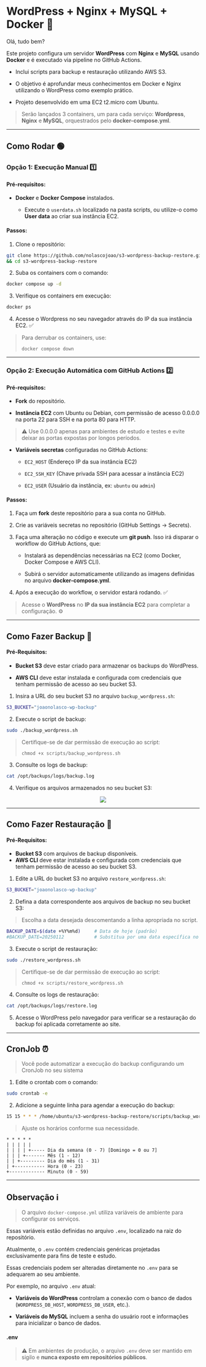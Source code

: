 # WordPress + Nginx + MySQL + Docker 🐋


Olá, tudo bem?


Este projeto configura um servidor **WordPress** com **Nginx** e **MySQL** usando **Docker** e é executado via pipeline no GitHub Actions.


  - Inclui scripts para backup e restauração utilizando AWS S3. 


  - O objetivo é aprofundar meus conhecimentos em Docker e Nginx utilizando o WordPress como exemplo prático.

  
  - Projeto desenvolvido em uma EC2 t2.micro com Ubuntu. 

> Serão lançados 3 containers, um para cada serviço: **Wordpress**, **Nginx** e **MySQL**, orquestrados pelo **docker-compose.yml**.


---


## Como Rodar 🟢


### Opção 1: Execução Manual 1️⃣


#### Pré-requisitos:


- **Docker** e **Docker Compose** instalados.


  - Execute o `userdata.sh` localizado na pasta scripts, ou utilize-o como **User data** ao criar sua instância EC2.


#### Passos:


1. Clone o repositório:
```bash
git clone https://github.com/nolascojoao/s3-wordpress-backup-restore.git \
&& cd s3-wordpress-backup-restore
```


2. Suba os containers com o comando:
```bash
docker compose up -d
```


3. Verifique os containers em execução:
```bash
docker ps
```


4. Acesse o Wordpress no seu navegador através do IP da sua instância EC2. ✅

  
  > Para derrubar os containers, use:
  >
  >`docker compose down`


---


### Opção 2: Execução Automática com GitHub Actions 2️⃣


#### Pré-requisitos:


- **Fork** do repositório.


- **Instância EC2** com Ubuntu ou Debian, com permissão de acesso 0.0.0.0 na porta 22 para SSH e na porta 80 para HTTP.
> ⚠️ Use 0.0.0.0 apenas para ambientes de estudo e testes e evite deixar as portas expostas por longos períodos.


- **Variáveis secretas** configuradas no GitHub Actions:


  - `EC2_HOST` (Endereço IP da sua instância EC2)


  - `EC2_SSH_KEY` (Chave privada SSH para acessar a instância EC2)


  - `EC2_USER` (Usuário da instância, ex: `ubuntu` ou `admin`)


#### Passos:


1. Faça um **fork** deste repositório para a sua conta no GitHub.


2. Crie as variáveis secretas no repositório (GitHub Settings → Secrets).


3. Faça uma alteração no código e execute um **git push**. Isso irá disparar o workflow do GitHub Actions, que:


    - Instalará as dependências necessárias na EC2 (como Docker, Docker Compose e AWS CLI).


     - Subirá o servidor automaticamente utilizando as imagens definidas no arquivo **docker-compose.yml**.


5. Após a execução do workflow, o servidor estará rodando. ✅


> Acesse o **WordPress** no **IP da sua instância EC2** para completar a configuração. ⚙️


---


## Como Fazer Backup 💾


#### Pré-Requisitos:


- **Bucket S3** deve estar criado para armazenar os backups do WordPress.


- **AWS CLI** deve estar instalada e configurada com credenciais que tenham permissão de acesso ao seu bucket S3.


1. Insira a URL do seu bucket S3 no arquivo `backup_wordpress.sh`:
```bash
S3_BUCKET="joaonolasco-wp-backup"
```


2. Execute o script de backup:
```bash
sudo ./backup_wordpress.sh
```
  > Certifique-se de dar permissão de execução ao script:
  >
  > `chmod +x scripts/backup_wordpress.sh`


3. Consulte os logs de backup:
  ```bash
  cat /opt/backups/logs/backup.log
  ```


4. Verifique os arquivos armazenados no seu bucket S3:


<div align="center">
  <img src="https://github.com/user-attachments/assets/2b676f48-989a-4718-8508-75f0255e921d"/>
</div>


---

 
## Como Fazer Restauração 🔄


#### Pré-Requisitos:


- **Bucket S3** com arquivos de backup disponíveis.
- **AWS CLI** deve estar instalada e configurada com credenciais que tenham permissão de acesso ao seu bucket S3.


1. Edite a URL do bucket S3 no arquivo `restore_wordpress.sh`:
```bash
S3_BUCKET="joaonolasco-wp-backup"
```

2. Defina a data correspondente aos arquivos de backup no seu bucket S3:
> Escolha a data desejada descomentando a linha apropriada no script.
```bash
BACKUP_DATE=$(date +%Y%m%d)     # Data de hoje (padrão)
#BACKUP_DATE=20250112           # Substitua por uma data específica no formato YYYYMMDD
```


3. Execute o script de restauração:
```bash
sudo ./restore_wordpress.sh
```
  > Certifique-se de dar permissão de execução ao script:
  >
  > `chmod +x scripts/restore_wordpress.sh`


4. Consulte os logs de restauração:
  ```bash
  cat /opt/backups/logs/restore.log
  ```


5. Acesse o WordPress pelo navegador para verificar se a restauração do backup foi aplicada corretamente ao site.


---


## CronJob ⏰


> Você pode automatizar a execução do backup configurando um CronJob no seu sistema


1. Edite o crontab com o comando:
```bash
sudo crontab -e
```


2. Adicione a seguinte linha para agendar a execução do backup:
```bash
15 15 * * * /home/ubuntu/s3-wordpress-backup-restore/scripts/backup_wordpress.sh
```
> Ajuste os horários conforme sua necessidade.


```plaintext
* * * * *  
| | | | |  
| | | | +----- Dia da semana (0 - 7) [Domingo = 0 ou 7]  
| | | +------- Mês (1 - 12)  
| | +--------- Dia do mês (1 - 31)  
| +----------- Hora (0 - 23)  
+------------- Minuto (0 - 59)
```


---


## Observação ℹ️


> O arquivo `docker-compose.yml` utiliza variáveis de ambiente para configurar os serviços. 


Essas variáveis estão definidas no arquivo `.env`, localizado na raiz do repositório. 


Atualmente, o `.env` contém credenciais genéricas projetadas exclusivamente para fins de teste e estudo. 


Essas credenciais podem ser alteradas diretamente no `.env` para se adequarem ao seu ambiente.


Por exemplo, no arquivo `.env` atual:  


- **Variáveis do WordPress** controlam a conexão com o banco de dados (`WORDPRESS_DB_HOST`, `WORDPRESS_DB_USER`, etc.).  


- **Variáveis do MySQL** incluem a senha do usuário root e informações para inicializar o banco de dados.


#### .env
> ⚠️ Em ambientes de produção, o arquivo `.env` deve ser mantido em sigilo e **nunca exposto em repositórios públicos**.
